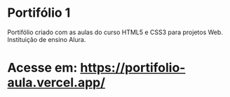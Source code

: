 # Portifólio 1
Portifólio criado com as aulas do curso HTML5 e CSS3 para projetos Web.
Instituição de ensino Alura.

# Acesse em: https://portifolio-aula.vercel.app/
